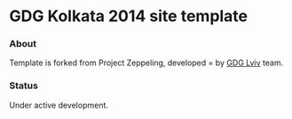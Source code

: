# GDG Kolkata 2014 site template

### About 

Template is forked from Project Zeppeling, developed = by [GDG Lviv](http://lviv.gdg.org.ua/) team.

### Status

Under active development.